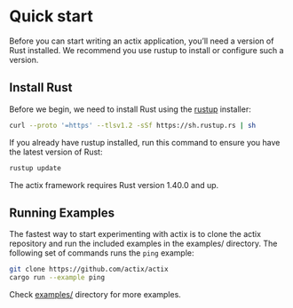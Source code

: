 # Quick start

Before you can start writing an actix application, you’ll need a version of Rust installed.
We recommend you use rustup to install or configure such a version.

## Install Rust

Before we begin, we need to install Rust using the [rustup](https://rustup.rs/) installer:

```bash
curl --proto '=https' --tlsv1.2 -sSf https://sh.rustup.rs | sh
```

If you already have rustup installed, run this command to ensure you have the latest version of Rust:

```bash
rustup update
```

The actix framework requires Rust version 1.40.0 and up.

## Running Examples

The fastest way to start experimenting with actix is to clone the actix repository
and run the included examples in the examples/ directory. The following set of
commands runs the `ping` example:

```bash
git clone https://github.com/actix/actix
cargo run --example ping
```

Check [examples/](https://github.com/actix/actix/tree/master/examples) directory for more examples.

